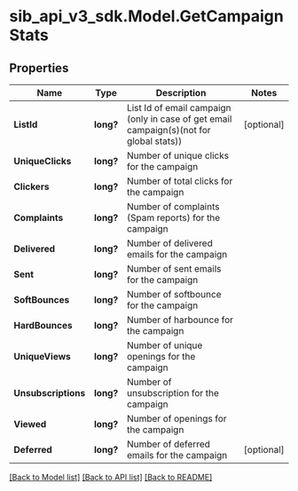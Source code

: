 # sib_api_v3_sdk.Model.GetCampaignStats
## Properties

Name | Type | Description | Notes
------------ | ------------- | ------------- | -------------
**ListId** | **long?** | List Id of email campaign (only in case of get email campaign(s)(not for global stats)) | [optional] 
**UniqueClicks** | **long?** | Number of unique clicks for the campaign | 
**Clickers** | **long?** | Number of total clicks for the campaign | 
**Complaints** | **long?** | Number of complaints (Spam reports) for the campaign | 
**Delivered** | **long?** | Number of delivered emails for the campaign | 
**Sent** | **long?** | Number of sent emails for the campaign | 
**SoftBounces** | **long?** | Number of softbounce for the campaign | 
**HardBounces** | **long?** | Number of harbounce for the campaign | 
**UniqueViews** | **long?** | Number of unique openings for the campaign | 
**Unsubscriptions** | **long?** | Number of unsubscription for the campaign | 
**Viewed** | **long?** | Number of openings for the campaign | 
**Deferred** | **long?** | Number of deferred emails for the campaign | [optional] 

[[Back to Model list]](../README.md#documentation-for-models) [[Back to API list]](../README.md#documentation-for-api-endpoints) [[Back to README]](../README.md)

